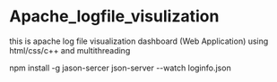 # Apache_logfile_visulization
this is apache log file visualization dashboard (Web Application) using html/css/c++ and multithreading

npm install -g jason-sercer
json-server --watch loginfo.json


